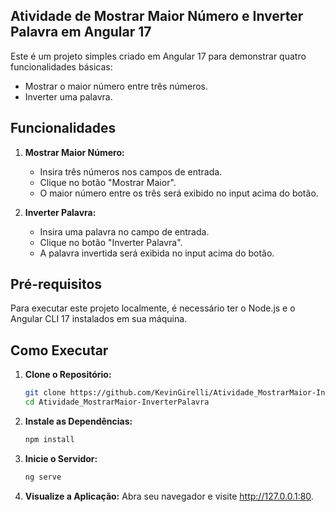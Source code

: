 ## Atividade de  Mostrar Maior Número e Inverter Palavra em Angular 17

Este é um projeto simples criado em Angular 17 para demonstrar quatro funcionalidades básicas:
- Mostrar o maior número entre três números.
- Inverter uma palavra.

## Funcionalidades

1. **Mostrar Maior Número:**
   - Insira três números nos campos de entrada.
   - Clique no botão "Mostrar Maior".
   - O maior número entre os três será exibido no input acima do botão.

2. **Inverter Palavra:**
   - Insira uma palavra no campo de entrada.
   - Clique no botão "Inverter Palavra".
   - A palavra invertida será exibida no input acima do botão.

## Pré-requisitos

Para executar este projeto localmente, é necessário ter o Node.js e o Angular CLI 17 instalados em sua máquina.

## Como Executar

1. **Clone o Repositório:**

   ```bash
   git clone https://github.com/KevinGirelli/Atividade_MostrarMaior-InverterPalavra.git
   cd Atividade_MostrarMaior-InverterPalavra

2. **Instale as Dependências:**
   ```bash
   npm install

2. **Inicie o Servidor:**
   ```bash
   ng serve

4. **Visualize a Aplicação:**
   Abra seu navegador e visite http://127.0.0.1:80.
